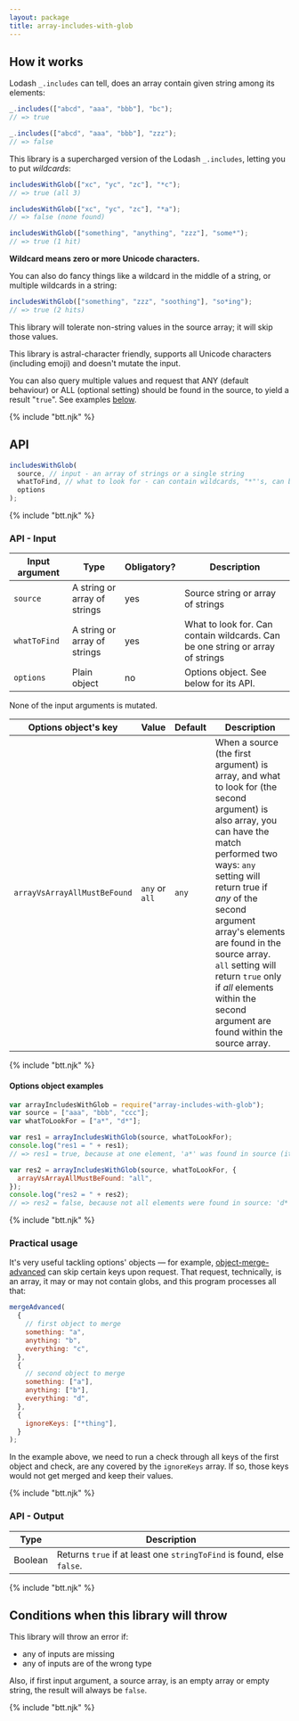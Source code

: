 ```yaml
---
layout: package
title: array-includes-with-glob
---
```


## How it works

Lodash `_.includes` can tell, does an array contain given string among its elements:

```js
_.includes(["abcd", "aaa", "bbb"], "bc");
// => true

_.includes(["abcd", "aaa", "bbb"], "zzz");
// => false
```

This library is a supercharged version of the Lodash `_.includes`, letting you to put _wildcards_:

```js
includesWithGlob(["xc", "yc", "zc"], "*c");
// => true (all 3)

includesWithGlob(["xc", "yc", "zc"], "*a");
// => false (none found)

includesWithGlob(["something", "anything", "zzz"], "some*");
// => true (1 hit)
```

**Wildcard means zero or more Unicode characters.**

You can also do fancy things like a wildcard in the middle of a string, or multiple wildcards in a string:

```js
includesWithGlob(["something", "zzz", "soothing"], "so*ing");
// => true (2 hits)
```

This library will tolerate non-string values in the source array; it will skip those values.

This library is astral-character friendly, supports all Unicode characters (including emoji) and doesn't mutate the input.

You can also query multiple values and request that ANY (default behaviour) or ALL (optional setting) should be found in the source, to yield a result "`true`". See examples [below](#options-object-examples).

{% include "btt.njk" %}

## API

```js
includesWithGlob(
  source, // input - an array of strings or a single string
  whatToFind, // what to look for - can contain wildcards, "*"'s, can be array of strings or a single string
  options
);
```

{% include "btt.njk" %}

### API - Input

| Input argument | Type                         | Obligatory? | Description                                                                    |
| -------------- | ---------------------------- | ----------- | ------------------------------------------------------------------------------ |
| `source`       | A string or array of strings | yes         | Source string or array of strings                                              |
| `whatToFind`   | A string or array of strings | yes         | What to look for. Can contain wildcards. Can be one string or array of strings |
| `options`      | Plain object                 | no          | Options object. See below for its API.                                         |

None of the input arguments is mutated.

| Options object's key         | Value          | Default | Description                                                                                                                                                                                                                                                                                                                                                                            |
| ---------------------------- | -------------- | ------- | -------------------------------------------------------------------------------------------------------------------------------------------------------------------------------------------------------------------------------------------------------------------------------------------------------------------------------------------------------------------------------------- |
| `arrayVsArrayAllMustBeFound` | `any` or `all` | `any`   | When a source (the first argument) is array, and what to look for (the second argument) is also array, you can have the match performed two ways: `any` setting will return true if _any_ of the second argument array's elements are found in the source array. `all` setting will return `true` only if _all_ elements within the second argument are found within the source array. |

{% include "btt.njk" %}

#### Options object examples

```js
var arrayIncludesWithGlob = require("array-includes-with-glob");
var source = ["aaa", "bbb", "ccc"];
var whatToLookFor = ["a*", "d*"];

var res1 = arrayIncludesWithGlob(source, whatToLookFor);
console.log("res1 = " + res1);
// => res1 = true, because at one element, 'a*' was found in source (it was its first element)

var res2 = arrayIncludesWithGlob(source, whatToLookFor, {
  arrayVsArrayAllMustBeFound: "all",
});
console.log("res2 = " + res2);
// => res2 = false, because not all elements were found in source: 'd*' was not present in source!
```

{% include "btt.njk" %}

### Practical usage

It's very useful tackling options' objects — for example, [object-merge-advanced](/os/object-merge-advanced/) can skip certain keys upon request. That request, technically, is an array, it may or may not contain globs, and this program processes all that:

```js
mergeAdvanced(
  {
    // first object to merge
    something: "a",
    anything: "b",
    everything: "c",
  },
  {
    // second object to merge
    something: ["a"],
    anything: ["b"],
    everything: "d",
  },
  {
    ignoreKeys: ["*thing"],
  }
);
```

In the example above, we need to run a check through all keys of the first object and check, are any covered by the `ignoreKeys` array. If so, those keys would not get merged and keep their values.

{% include "btt.njk" %}

### API - Output

| Type    | Description                                                           |
| ------- | --------------------------------------------------------------------- |
| Boolean | Returns `true` if at least one `stringToFind` is found, else `false`. |

{% include "btt.njk" %}

## Conditions when this library will throw

This library will throw an error if:

- any of inputs are missing
- any of inputs are of the wrong type

Also, if first input argument, a source array, is an empty array or empty string, the result will always be `false`.

{% include "btt.njk" %}
